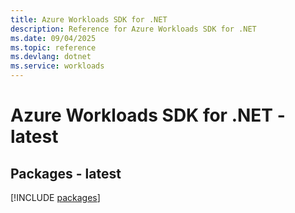 ```yaml
---
title: Azure Workloads SDK for .NET
description: Reference for Azure Workloads SDK for .NET
ms.date: 09/04/2025
ms.topic: reference
ms.devlang: dotnet
ms.service: workloads
---
```

# Azure Workloads SDK for .NET - latest
## Packages - latest
[!INCLUDE [packages](workloads-index.md)]